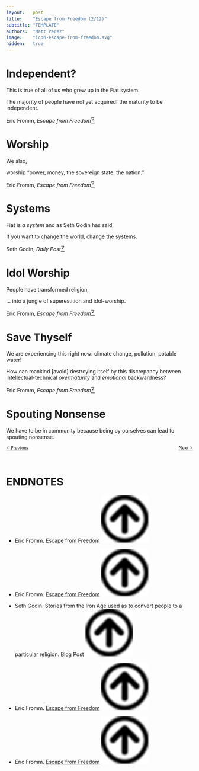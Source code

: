 ```yaml
---
layout:   post
title:    "Escape from Freedom (2/12)"
subtitle: "TEMPLATE"
authors:  "Matt Perez"
image:    "icon-escape-from-freedom.svg"
hidden:   true
---
```


<div style='display:none; '>
 <p><em>Escape from Freedom</em> was published in 1941. Pim de Morre, co-founder of <em>Corporate Rebels</em>, reminded me of it (he is reading it). I read it when I was 18-19 years old (I am a mere 73 now).</p>
</div>

<h1>Independent?</h1>
 <p>This is true of all of us who grew up in the Fiat system.</p>
  <div class="_citation">
   <p>The majority of people have not yet acquiredf the maturity to be independent.</p>
   <p id="_signature">Eric Fromm, <em>Escape from Freedom</em><a href='#en01'><sup id='bm01'>&hairsp;&nabla;&hairsp;</sup></a></p>
  </div>

<h1>Worship</h1>
 <p>We also,</p>
  <div class="_citation">
   <p>worship &ldquo;power, money, the sovereign state, the nation.&rdquo;</p>
   <p id="_signature">Eric Fromm, <em>Escape from Freedom</em><a href='#en02'><sup id='bm02'>&hairsp;&nabla;&hairsp;</sup></a></p>
  </div>

<h1>Systems</h1>
 <p>Fiat is <em>a system</em> and as Seth Godin has said,</p>
  <div class="_citation">
   <p>If you want to change the world, change the systems.</p>
   <p id="_signature">Seth Godin, <em>Daily Post</em><a href='#en03'><sup id='bm03'>&hairsp;&nabla;&hairsp;</sup></a></p>
  </div>

<h1>Idol Worship</h1>
 <p>People have transformed religion,</p>
  <div class="_citation">
   <p>&hellip; into a jungle of superestition and idol-worship.</p>
   <p id="_signature">Eric Fromm, <em>Escape from Freedom</em><a href='#en04'><sup id='bm04'>&hairsp;&nabla;&hairsp;</sup></a></p>
  </div>

<h1>Save Thyself</h1>
 <p>We are experiencing this right now: climate change, pollution, potable water!</p>
  <div class="_citation">
   <p>How can mankind [avoid] destroying itself by this discrepancy between intellectual-technical <em>overmaturity</em> and <em>emotional</em> backwardness?</p>
   <p id="_signature">Eric Fromm, <em>Escape from Freedom</em><a href='#en05'><sup id='bm05'>&hairsp;&nabla;&hairsp;</sup></a></p>
  </div>

<h1>Spouting Nonsense</h1>
  <p>We have to be in community because being by ourselves can lead to spouting nonsense.</p>

<div style="margin-bottom:1in; font-family: American Typewriter, serif; ">
 <span style="float:left; "> <a href="https://radicalcompanies.com/2024/12/21/escape-from-freedom">&lt; Previous</a></span>
 <span style="float:right; "><a href="https://radicalcompanies.com/2024/12/23/escape-from-freedom">Next &gt;</a></span>
</div>

<h1 class="_section">ENDNOTES</h1>
 <ul>
  <li id="en01">
   <p class="_list-item">
    Eric Fromm.
    <a href="https://www.amazon.com/Escape-Freedom-Erich-Fromm/dp/0805031499" target="_blank">Escape from Freedom</a>
    <a class="_uparrow" href="#bm01"><img src="/assets/img/arrow-up-icon.png"></a>
   </p>
  </li>
  <li id="en02">
   <p class="_list-item">
    Eric Fromm.
    <a href="https://www.amazon.com/Escape-Freedom-Erich-Fromm/dp/0805031499" target="_blank">Escape from Freedom</a>
    <a class="_uparrow" href="#bm02"><img src="/assets/img/arrow-up-icon.png"></a>
   </p>
  </li>
  <li id="en03">
   <p class="_list-item">
    Seth Godin.
    Stories from the Iron Age used as to convert people to a particular religion.
    <a href="https://seths.blog/2024/12/our-new-school/" target="_blank">Blog Post</a>
    <a class="_uparrow" href="#bm03"><img src="/assets/img/arrow-up-icon.png"></a>
   </p>
  </li>
  <li id="en04">
   <p class="_list-item">
    Eric Fromm.
    <a href="https://www.amazon.com/Escape-Freedom-Erich-Fromm/dp/0805031499" target="_blank">Escape from Freedom</a>
    <a class="_uparrow" href="#bm04"><img src="/assets/img/arrow-up-icon.png"></a>
   </p>
  </li>
  <li id="en05">
   <p class="_list-item">
    Eric Fromm.
    <a href="https://www.amazon.com/Escape-Freedom-Erich-Fromm/dp/0805031499" target="_blank">Escape from Freedom</a>
    <a class="_uparrow" href="#bm05"><img src="/assets/img/arrow-up-icon.png"></a>
   </p>
  </li>
 </ul>
